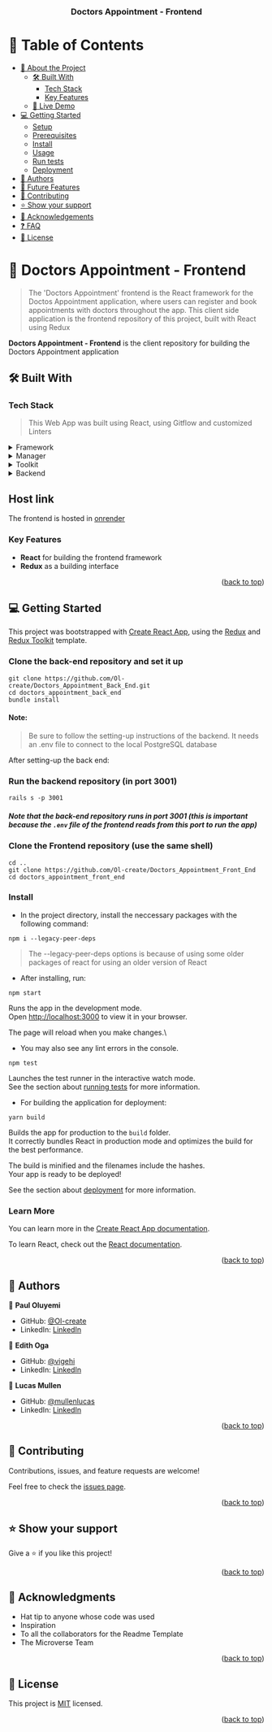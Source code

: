 <a name="readme-top"></a>

<div align="center">
  <br/>
  <h3><b>Doctors Appointment - Frontend</b></h3>
</div>

# 📗 Table of Contents

- [📖 About the Project](#about-project)
  - [🛠 Built With](#built-with)
    - [Tech Stack](#tech-stack)
    - [Key Features](#key-features)
  - [🚀 Live Demo](#live-demo)
- [💻 Getting Started](#getting-started)
  - [Setup](#setup)
  - [Prerequisites](#prerequisites)
  - [Install](#install)
  - [Usage](#usage)
  - [Run tests](#run-tests)
  - [Deployment](#triangular_flag_on_post-deployment)
- [👥 Authors](#authors)
- [🔭 Future Features](#future-features)
- [🤝 Contributing](#contributing)
- [⭐️ Show your support](#support)
- [🙏 Acknowledgements](#acknowledgements)
- [❓ FAQ](#faq)
- [📝 License](#license)

# 📖 Doctors Appointment - Frontend <a name="about-project"></a>

> The 'Doctors Appointment' frontend is the React framework for the Doctos Appointment application, where users can register and book appointments with doctors throughout the app. This client side application is the frontend repository of this project, built with React using Redux

**Doctors Appointment - Frontend** is the client repository for building the Doctors Appointment application

## 🛠 Built With <a name="built-with"></a>

### Tech Stack <a name="tech-stack"></a>

> This Web App was built using React, using Gitflow and customized Linters

<details>
<summary>Framework</summary>
  <ul>
    <li><a href="https://github.com/facebook/create-react-app">React</a></li>
  </ul>
</details>

<details>
  <summary>Manager</summary>
  <ul>
    <li><a href="https://redux.js.org/">Redux</a></li>
  </ul>
</details>

<details>
  <summary>Toolkit</summary>
  <ul>
    <li><a href="https://redux-toolkit.js.org/">Redux-toolkit</a></li>
  </ul>
</details>

<details>
<summary>Backend</summary>
  <ul>
    <li><a href="https://github.com/Ol-create/Doctors_Appointment_Back_End">RoR Backend Repository</a></li>
  </ul>
</details>

## Host link

The frontend is hosted in [onrender](https://panghealth.onrender.com)

### Key Features <a name="key-features"></a>

- **React** for building the frontend framework
- **Redux** as a building interface

<p align="right">(<a href="#readme-top">back to top</a>)</p>

## 💻 Getting Started <a name="getting-started"></a>

This project was bootstrapped with [Create React App](https://github.com/facebook/create-react-app), using the [Redux](https://redux.js.org/) and [Redux Toolkit](https://redux-toolkit.js.org/) template.

### Clone the back-end repository and set it up

```
git clone https://github.com/Ol-create/Doctors_Appointment_Back_End.git
cd doctors_appointment_back_end
bundle install
```

#### Note: 
> Be sure to follow the setting-up instructions of the backend. It needs an .env file to connect to the local PostgreSQL database

After setting-up the back end:

### Run the backend repository (in port 3001)
```
rails s -p 3001
```
##### Note that the back-end repository runs in port 3001 (this is important because the `.env` file of the frontend reads from this port to run the app)

### Clone the Frontend repository (use the same shell)

```shell
cd ..
git clone https://github.com/Ol-create/Doctors_Appointment_Front_End
cd doctors_appointment_front_end
```

### Install

- In the project directory, install the neccessary packages with the following command:

```
npm i --legacy-peer-deps
```
> The --legacy-peer-deps options is because of using some older packages of react for using an older version of React

- After installing, run:

```
npm start
```

Runs the app in the development mode.\
Open [http://localhost:3000](http://localhost:3000) to view it in your browser.

The page will reload when you make changes.\

- You may also see any lint errors in the console.
```
npm test
````

Launches the test runner in the interactive watch mode.\
See the section about [running tests](https://facebook.github.io/create-react-app/docs/running-tests) for more information.

- For building the application for deployment:
```
yarn build
```

Builds the app for production to the `build` folder.\
It correctly bundles React in production mode and optimizes the build for the best performance.

The build is minified and the filenames include the hashes.\
Your app is ready to be deployed!

See the section about [deployment](https://facebook.github.io/create-react-app/docs/deployment) for more information.

### Learn More

You can learn more in the [Create React App documentation](https://facebook.github.io/create-react-app/docs/getting-started).

To learn React, check out the [React documentation](https://reactjs.org/).

<p align="right">(<a href="#readme-top">back to top</a>)</p>

## 👥 Authors <a name="authors"></a>

👤 **Paul Oluyemi**

- GitHub: [@Ol-create](https://github.com/Ol-create)
- LinkedIn: [LinkedIn](update-link)

👤 **Edith Oga**

- GitHub: [@vigehi](https://github.com/vigehi)
- LinkedIn: [LinkedIn](update-link)

👤 **Lucas Mullen**

- GitHub: [@mullenlucas](https://github.com/mullenlucas)
- LinkedIn: [LinkedIn](https://www.linkedin.com/in/lucas-mullen-447312119/)

<p align="right">(<a href="#readme-top">back to top</a>)</p>

## 🤝 Contributing <a name="contributing"></a>

Contributions, issues, and feature requests are welcome!

Feel free to check the [issues page](../../issues/).

<p align="right">(<a href="#readme-top">back to top</a>)</p>

## ⭐️ Show your support <a name="support"></a>

Give a ⭐️ if you like this project!

<p align="right">(<a href="#readme-top">back to top</a>)</p>

## 🙏 Acknowledgments <a name="acknowledgements"></a>

- Hat tip to anyone whose code was used
- Inspiration
- To all the collaborators for the Readme Template
- The Microverse Team

<p align="right">(<a href="#readme-top">back to top</a>)</p>

## 📝 License <a name="license"></a>

This project is [MIT](./LICENSE) licensed.

<p align="right">(<a href="#readme-top">back to top</a>)</p>
